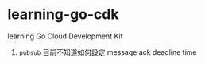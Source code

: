 # learning-go-cdk
learning Go Cloud Development Kit

1. `pubsub` 目前不知道如何設定 message ack deadline time 